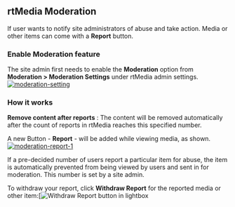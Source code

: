 ## rtMedia Moderation
If user wants to notify site administrators of abuse and take action. Media or other items can come with a **Report** button.

### Enable Moderation feature
The site admin first needs to enable the **Moderation** option from **Moderation > Moderation Settings** under rtMedia admin settings.
[![moderation-setting](https://cloud.githubusercontent.com/assets/7771963/7881464/c96b8ae2-0620-11e5-867d-d6a8c807dc85.png)](https://cloud.githubusercontent.com/assets/7771963/7881464/c96b8ae2-0620-11e5-867d-d6a8c807dc85.png)

### How it works
**Remove content after reports** : The content will be removed automatically after the count of reports in rtMedia reaches this specified number.

A new Button -  **Report** - will be added while viewing media, as shown.
[![moderation-report-1](https://cloud.githubusercontent.com/assets/7771963/7907290/52d99a4a-0855-11e5-8e18-6a6f1065f5c9.png)](https://cloud.githubusercontent.com/assets/7771963/7907290/52d99a4a-0855-11e5-8e18-6a6f1065f5c9.png)

If a pre-decided number of users report a particular item for abuse, the item is automatically prevented from being viewed by users and sent in for moderation. This number is set by a site admin.

To withdraw your report, click **Withdraw Report** for the reported media or other item:[![Withdraw Report button in lightbox](https://cloud.githubusercontent.com/assets/1140051/8493657/dea9f7ac-217a-11e5-9ead-52542b000776.png)

